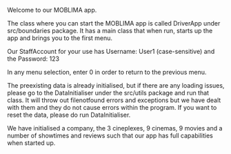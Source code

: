 Welcome to our MOBLIMA app.

The class where you can start the MOBLIMA app is called DriverApp under src/boundaries package. It has a main class that when run, 
starts up the app and brings you to the first menu. 

Our StaffAccount for your use has Username: User1 (case-sensitive) and the Password: 123

In any menu selection, enter 0 in order to return to the previous menu.

The preexisting data is already initialised, but if there are any loading issues, please go to the DataInitialiser under the src/utils 
package and run that class. It will throw out filenotfound errors and exceptions but we have dealt with them and they do not cause errors
within the program. If you want to reset the data, please do run DataInitialiser.

We have initialised a company, the 3 cineplexes, 9 cinemas, 9 movies and a number of showtimes and reviews such that our app has full
capabilities when started up.
